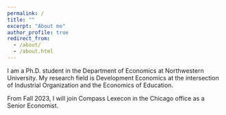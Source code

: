 ```yaml
---
permalink: /
title: ""
excerpt: "About me"
author_profile: true
redirect_from: 
  - /about/
  - /about.html
---
```


I am a Ph.D. student in the Department of Economics at Northwestern University. My research field is Development Economics at the intersection of Industrial Organization and the Economics of Education. 

From Fall 2023, I will join Compass Lexecon in the Chicago office as a Senior Economist.
